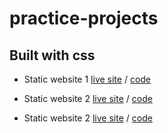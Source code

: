 # practice-projects

## Built with css

- Static website 1
[live site]() / [code](https://github.com/amansgz/static_website1)

- Static website 2
[live site](https://amansgz.github.io/static_website2/) / [code](https://github.com/amansgz/static_website2)

- Static website 2
[live site]() / [code]()
